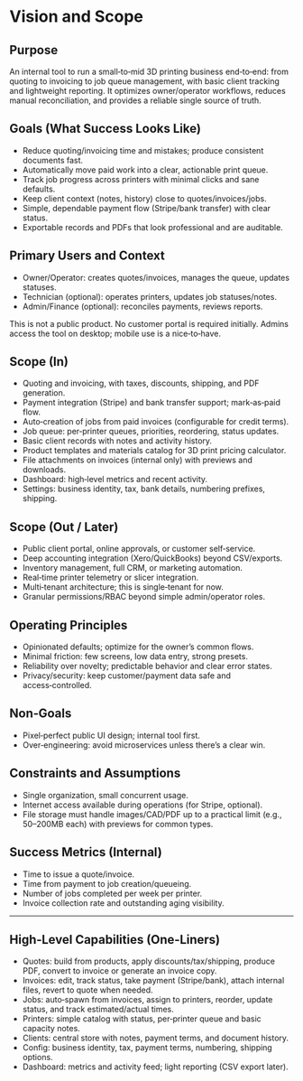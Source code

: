# Vision and Scope

## Purpose

An internal tool to run a small‑to‑mid 3D printing business end‑to‑end: from quoting to invoicing to job queue management, with basic client tracking and lightweight reporting. It optimizes owner/operator workflows, reduces manual reconciliation, and provides a reliable single source of truth.

## Goals (What Success Looks Like)

- Reduce quoting/invoicing time and mistakes; produce consistent documents fast.
- Automatically move paid work into a clear, actionable print queue.
- Track job progress across printers with minimal clicks and sane defaults.
- Keep client context (notes, history) close to quotes/invoices/jobs.
- Simple, dependable payment flow (Stripe/bank transfer) with clear status.
- Exportable records and PDFs that look professional and are auditable.

## Primary Users and Context

- Owner/Operator: creates quotes/invoices, manages the queue, updates statuses.
- Technician (optional): operates printers, updates job statuses/notes.
- Admin/Finance (optional): reconciles payments, reviews reports.

This is not a public product. No customer portal is required initially. Admins access the tool on desktop; mobile use is a nice‑to‑have.

## Scope (In)

- Quoting and invoicing, with taxes, discounts, shipping, and PDF generation.
- Payment integration (Stripe) and bank transfer support; mark‑as‑paid flow.
- Auto‑creation of jobs from paid invoices (configurable for credit terms).
- Job queue: per‑printer queues, priorities, reordering, status updates.
- Basic client records with notes and activity history.
- Product templates and materials catalog for 3D print pricing calculator.
- File attachments on invoices (internal only) with previews and downloads.
- Dashboard: high‑level metrics and recent activity.
- Settings: business identity, tax, bank details, numbering prefixes, shipping.

## Scope (Out / Later)

- Public client portal, online approvals, or customer self‑service.
- Deep accounting integration (Xero/QuickBooks) beyond CSV/exports.
- Inventory management, full CRM, or marketing automation.
- Real‑time printer telemetry or slicer integration.
- Multi‑tenant architecture; this is single‑tenant for now.
- Granular permissions/RBAC beyond simple admin/operator roles.

## Operating Principles

- Opinionated defaults; optimize for the owner’s common flows.
- Minimal friction: few screens, low data entry, strong presets.
- Reliability over novelty; predictable behavior and clear error states.
- Privacy/security: keep customer/payment data safe and access‑controlled.

## Non‑Goals

- Pixel‑perfect public UI design; internal tool first.
- Over‑engineering: avoid microservices unless there’s a clear win.

## Constraints and Assumptions

- Single organization, small concurrent usage.
- Internet access available during operations (for Stripe, optional).
- File storage must handle images/CAD/PDF up to a practical limit (e.g., 50–200MB each) with previews for common types.

## Success Metrics (Internal)

- Time to issue a quote/invoice.
- Time from payment to job creation/queueing.
- Number of jobs completed per week per printer.
- Invoice collection rate and outstanding aging visibility.

---

## High‑Level Capabilities (One‑Liners)

- Quotes: build from products, apply discounts/tax/shipping, produce PDF, convert to invoice or generate an invoice copy.
- Invoices: edit, track status, take payment (Stripe/bank), attach internal files, revert to quote when needed.
- Jobs: auto‑spawn from invoices, assign to printers, reorder, update status, and track estimated/actual times.
- Printers: simple catalog with status, per‑printer queue and basic capacity notes.
- Clients: central store with notes, payment terms, and document history.
- Config: business identity, tax, payment terms, numbering, shipping options.
- Dashboard: metrics and activity feed; light reporting (CSV export later).
